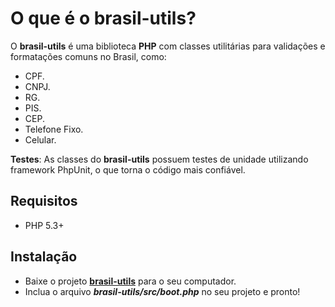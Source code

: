 O que é o brasil-utils?
============

O **brasil-utils** é uma biblioteca **PHP** com classes utilitárias para validações e 
formatações comuns no Brasil, como: 

* CPF.
* CNPJ.
* RG.
* PIS.
* CEP.
* Telefone Fixo.
* Celular.

**Testes**: As classes do **brasil-utils** possuem testes de unidade utilizando framework PhpUnit, o que torna o 
código mais confiável.

Requisitos
----------

* PHP 5.3+

Instalação
----------

* Baixe o projeto **[brasil-utils][1]** para o seu computador.
* Inclua o arquivo ***brasil-utils/src/boot.php*** no seu projeto e pronto!

[1]: https://github.com/gabrielfs7/brasil-utils/zipball/master